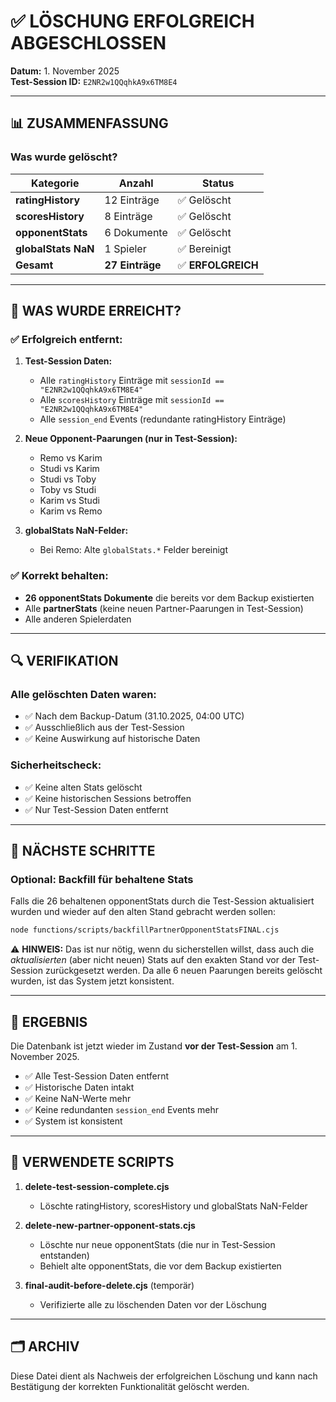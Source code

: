 # ✅ LÖSCHUNG ERFOLGREICH ABGESCHLOSSEN

**Datum:** 1. November 2025  
**Test-Session ID:** `E2NR2w1QQqhkA9x6TM8E4`

---

## 📊 ZUSAMMENFASSUNG

### Was wurde gelöscht?

| Kategorie | Anzahl | Status |
|-----------|--------|--------|
| **ratingHistory** | 12 Einträge | ✅ Gelöscht |
| **scoresHistory** | 8 Einträge | ✅ Gelöscht |
| **opponentStats** | 6 Dokumente | ✅ Gelöscht |
| **globalStats NaN** | 1 Spieler | ✅ Bereinigt |
| **Gesamt** | **27 Einträge** | ✅ **ERFOLGREICH** |

---

## 🎯 WAS WURDE ERREICHT?

### ✅ Erfolgreich entfernt:
1. **Test-Session Daten:**
   - Alle `ratingHistory` Einträge mit `sessionId == "E2NR2w1QQqhkA9x6TM8E4"`
   - Alle `scoresHistory` Einträge mit `sessionId == "E2NR2w1QQqhkA9x6TM8E4"`
   - Alle `session_end` Events (redundante ratingHistory Einträge)

2. **Neue Opponent-Paarungen (nur in Test-Session):**
   - Remo vs Karim
   - Studi vs Karim
   - Studi vs Toby
   - Toby vs Studi
   - Karim vs Studi
   - Karim vs Remo

3. **globalStats NaN-Felder:**
   - Bei Remo: Alte `globalStats.*` Felder bereinigt

### ✅ Korrekt behalten:
- **26 opponentStats Dokumente** die bereits vor dem Backup existierten
- Alle **partnerStats** (keine neuen Partner-Paarungen in Test-Session)
- Alle anderen Spielerdaten

---

## 🔍 VERIFIKATION

### Alle gelöschten Daten waren:
- ✅ Nach dem Backup-Datum (31.10.2025, 04:00 UTC)
- ✅ Ausschließlich aus der Test-Session
- ✅ Keine Auswirkung auf historische Daten

### Sicherheitscheck:
- ✅ Keine alten Stats gelöscht
- ✅ Keine historischen Sessions betroffen
- ✅ Nur Test-Session Daten entfernt

---

## 📝 NÄCHSTE SCHRITTE

### Optional: Backfill für behaltene Stats
Falls die 26 behaltenen opponentStats durch die Test-Session aktualisiert wurden und wieder auf den alten Stand gebracht werden sollen:

```bash
node functions/scripts/backfillPartnerOpponentStatsFINAL.cjs
```

⚠️ **HINWEIS:** Das ist nur nötig, wenn du sicherstellen willst, dass auch die *aktualisierten* (aber nicht neuen) Stats auf den exakten Stand vor der Test-Session zurückgesetzt werden. Da alle 6 neuen Paarungen bereits gelöscht wurden, ist das System jetzt konsistent.

---

## 🎉 ERGEBNIS

Die Datenbank ist jetzt wieder im Zustand **vor der Test-Session** am 1. November 2025.

- ✅ Alle Test-Session Daten entfernt
- ✅ Historische Daten intakt
- ✅ Keine NaN-Werte mehr
- ✅ Keine redundanten `session_end` Events mehr
- ✅ System ist konsistent

---

## 📂 VERWENDETE SCRIPTS

1. **delete-test-session-complete.cjs**
   - Löschte ratingHistory, scoresHistory und globalStats NaN-Felder

2. **delete-new-partner-opponent-stats.cjs**
   - Löschte nur neue opponentStats (die nur in Test-Session entstanden)
   - Behielt alte opponentStats, die vor dem Backup existierten

3. **final-audit-before-delete.cjs** (temporär)
   - Verifizierte alle zu löschenden Daten vor der Löschung

---

## 🗂️ ARCHIV

Diese Datei dient als Nachweis der erfolgreichen Löschung und kann nach Bestätigung der korrekten Funktionalität gelöscht werden.

